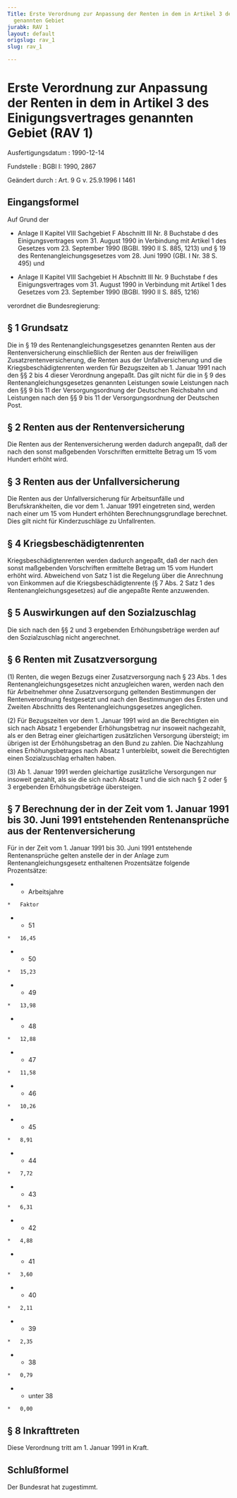 ```yaml
---
Title: Erste Verordnung zur Anpassung der Renten in dem in Artikel 3 des Einigungsvertrages
  genannten Gebiet
jurabk: RAV 1
layout: default
origslug: rav_1
slug: rav_1

---
```


# Erste Verordnung zur Anpassung der Renten in dem in Artikel 3 des Einigungsvertrages genannten Gebiet (RAV 1)

Ausfertigungsdatum
:   1990-12-14

Fundstelle
:   BGBl I: 1990, 2867

Geändert durch
:   Art. 9 G v. 25.9.1996 I 1461

## Eingangsformel

Auf Grund der

-   Anlage II Kapitel VIII Sachgebiet F Abschnitt III Nr. 8 Buchstabe d
    des Einigungsvertrages vom 31. August 1990 in Verbindung mit Artikel 1
    des Gesetzes vom 23. September 1990 (BGBl. 1990 II S. 885, 1213) und §
    19 des Rentenangleichungsgesetzes vom 28. Juni 1990 (GBl. I Nr. 38 S.
    495) und


-   Anlage II Kapitel VIII Sachgebiet H Abschnitt III Nr. 9 Buchstabe f
    des Einigungsvertrages vom 31. August 1990 in Verbindung mit Artikel 1
    des Gesetzes vom 23. September 1990 (BGBl. 1990 II S. 885, 1216)



verordnet die Bundesregierung:

## § 1 Grundsatz

Die in § 19 des Rentenangleichungsgesetzes genannten Renten aus der
Rentenversicherung einschließlich der Renten aus der freiwilligen
Zusatzrentenversicherung, die Renten aus der Unfallversicherung und
die Kriegsbeschädigtenrenten werden für Bezugszeiten ab 1. Januar 1991
nach den §§ 2 bis 4 dieser Verordnung angepaßt. Das gilt nicht für die
in § 9 des Rentenangleichungsgesetzes genannten Leistungen sowie
Leistungen nach den §§ 9 bis 11 der Versorgungsordnung der Deutschen
Reichsbahn und Leistungen nach den §§ 9 bis 11 der Versorgungsordnung
der Deutschen Post.

## § 2 Renten aus der Rentenversicherung

Die Renten aus der Rentenversicherung werden dadurch angepaßt, daß der
nach den sonst maßgebenden Vorschriften ermittelte Betrag um 15 vom
Hundert erhöht wird.

## § 3 Renten aus der Unfallversicherung

Die Renten aus der Unfallversicherung für Arbeitsunfälle und
Berufskrankheiten, die vor dem 1. Januar 1991 eingetreten sind, werden
nach einer um 15 vom Hundert erhöhten Berechnungsgrundlage berechnet.
Dies gilt nicht für Kinderzuschläge zu Unfallrenten.

## § 4 Kriegsbeschädigtenrenten

Kriegsbeschädigtenrenten werden dadurch angepaßt, daß der nach den
sonst maßgebenden Vorschriften ermittelte Betrag um 15 vom Hundert
erhöht wird. Abweichend von Satz 1 ist die Regelung über die
Anrechnung von Einkommen auf die Kriegsbeschädigtenrente (§ 7 Abs. 2
Satz 1 des Rentenangleichungsgesetzes) auf die angepaßte Rente
anzuwenden.

## § 5 Auswirkungen auf den Sozialzuschlag

Die sich nach den §§ 2 und 3 ergebenden Erhöhungsbeträge werden auf
den Sozialzuschlag nicht angerechnet.

## § 6 Renten mit Zusatzversorgung

(1) Renten, die wegen Bezugs einer Zusatzversorgung nach § 23 Abs. 1
des Rentenangleichungsgesetzes nicht anzugleichen waren, werden nach
den für Arbeitnehmer ohne Zusatzversorgung geltenden Bestimmungen der
Rentenverordnung festgesetzt und nach den Bestimmungen des Ersten und
Zweiten Abschnitts des Rentenangleichungsgesetzes angeglichen.

(2) Für Bezugszeiten vor dem 1. Januar 1991 wird an die Berechtigten
ein sich nach Absatz 1 ergebender Erhöhungsbetrag nur insoweit
nachgezahlt, als er den Betrag einer gleichartigen zusätzlichen
Versorgung übersteigt; im übrigen ist der Erhöhungsbetrag an den Bund
zu zahlen. Die Nachzahlung eines Erhöhungsbetrages nach Absatz 1
unterbleibt, soweit die Berechtigten einen Sozialzuschlag erhalten
haben.

(3) Ab 1. Januar 1991 werden gleichartige zusätzliche Versorgungen nur
insoweit gezahlt, als sie die sich nach Absatz 1 und die sich nach § 2
oder § 3 ergebenden Erhöhungsbeträge übersteigen.

## § 7 Berechnung der in der Zeit vom 1. Januar 1991 bis 30. Juni 1991 entstehenden Rentenansprüche aus der Rentenversicherung

Für in der Zeit vom 1. Januar 1991 bis 30. Juni 1991 entstehende
Rentenansprüche gelten anstelle der in der Anlage zum
Rentenangleichungsgesetz enthaltenen Prozentsätze folgende
Prozentsätze:

*    *   Arbeitsjahre

    *   Faktor


*    *   51

    *   16,45


*    *   50

    *   15,23


*    *   49

    *   13,98


*    *   48

    *   12,88


*    *   47

    *   11,58


*    *   46

    *   10,26


*    *   45

    *   8,91


*    *   44

    *   7,72


*    *   43

    *   6,31


*    *   42

    *   4,88


*    *   41

    *   3,60


*    *   40

    *   2,11


*    *   39

    *   2,35


*    *   38

    *   0,79


*    *   unter 38

    *   0,00

## § 8 Inkrafttreten

Diese Verordnung tritt am 1. Januar 1991 in Kraft.

## Schlußformel

Der Bundesrat hat zugestimmt.

